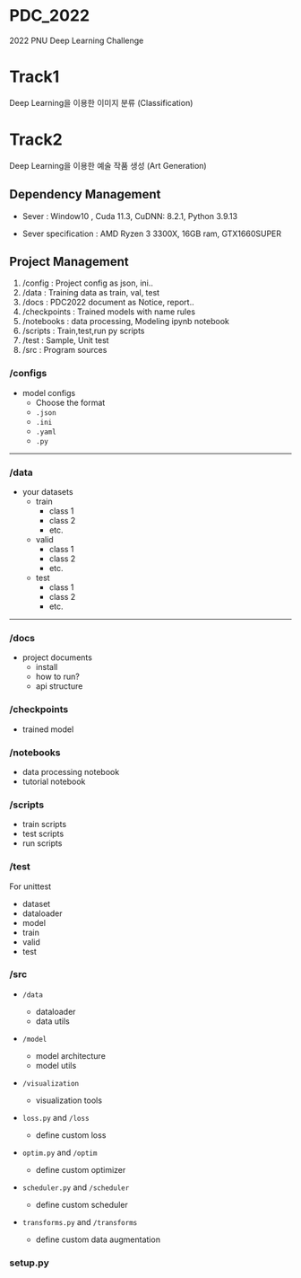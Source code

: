 # PDC_2022
2022 PNU Deep Learning Challenge

# Track1
Deep Learning을 이용한 이미지 분류 (Classification)

# Track2
Deep Learning을 이용한 예술 작품 생성 (Art Generation)

## Dependency Management
* Sever : Window10 , Cuda 11.3, CuDNN: 8.2.1, Python 3.9.13

* Sever specification : AMD Ryzen 3 3300X, 16GB ram, GTX1660SUPER

## Project Management

1. /config : Project config as json, ini..
2. /data : Training data as train, val, test
3. /docs : PDC2022 document as Notice, report..
4. /checkpoints : Trained models with name rules
5. /notebooks : data processing, Modeling ipynb notebook
6. /scripts : Train,test,run py scripts
7. /test : Sample, Unit test
8. /src : Program sources

### /configs

- model configs
    + Choose the format
    + `.json`
    + `.ini`
    + `.yaml`
    + `.py`
---

### /data

- your datasets
    + train
        - class 1
        - class 2
        - etc.
    + valid
        - class 1
        - class 2
        - etc.
    + test
        - class 1
        - class 2
        - etc.

---

### /docs

- project documents
    + install
    + how to run?
    + api structure

### /checkpoints

- trained model

### /notebooks

- data processing notebook
- tutorial notebook

### /scripts

- train scripts
- test scripts
- run scripts

### /test

For unittest

- dataset
- dataloader
- model
- train
- valid
- test

### /src

- `/data`
    + dataloader
    + data utils

- `/model`
    + model architecture
    + model utils

- `/visualization`
    + visualization tools

- `loss.py` and `/loss`
    + define custom loss

- `optim.py` and `/optim`
    + define custom optimizer

- `scheduler.py` and `/scheduler`
    + define custom scheduler

- `transforms.py` and `/transforms`
    + define custom data augmentation

### setup.py
